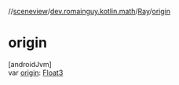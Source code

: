 //[sceneview](../../../index.md)/[dev.romainguy.kotlin.math](../index.md)/[Ray](index.md)/[origin](origin.md)

# origin

[androidJvm]\
var [origin](origin.md): [Float3](../-float3/index.md)
